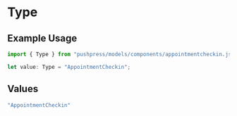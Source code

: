 # Type

## Example Usage

```typescript
import { Type } from "pushpress/models/components/appointmentcheckin.js";

let value: Type = "AppointmentCheckin";
```

## Values

```typescript
"AppointmentCheckin"
```